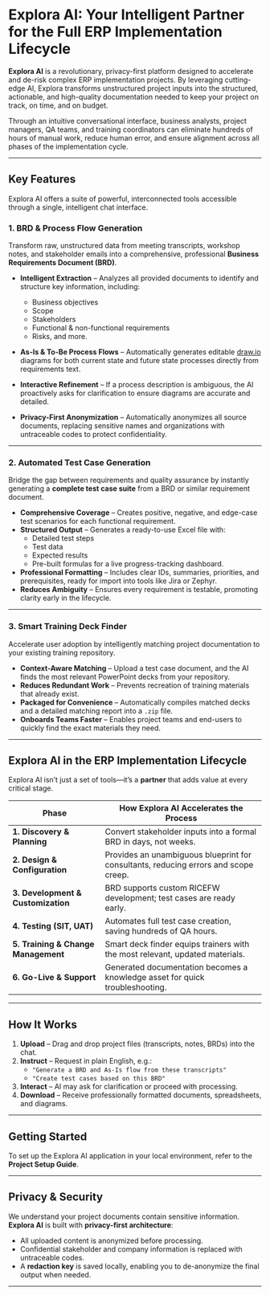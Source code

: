 # Explora AI: Your Intelligent Partner for the Full ERP Implementation Lifecycle

**Explora AI** is a revolutionary, privacy-first platform designed to accelerate and de-risk complex ERP implementation projects. By leveraging cutting-edge AI, Explora transforms unstructured project inputs into the structured, actionable, and high-quality documentation needed to keep your project on track, on time, and on budget.

Through an intuitive conversational interface, business analysts, project managers, QA teams, and training coordinators can eliminate hundreds of hours of manual work, reduce human error, and ensure alignment across all phases of the implementation cycle.

---

## Key Features

Explora AI offers a suite of powerful, interconnected tools accessible through a single, intelligent chat interface.

### 1. BRD & Process Flow Generation

Transform raw, unstructured data from meeting transcripts, workshop notes, and stakeholder emails into a comprehensive, professional **Business Requirements Document (BRD)**.

- **Intelligent Extraction** – Analyzes all provided documents to identify and structure key information, including:
  - Business objectives
  - Scope
  - Stakeholders
  - Functional & non-functional requirements
  - Risks, and more.
  
- **As-Is & To-Be Process Flows** – Automatically generates editable [draw.io](https://draw.io) diagrams for both current state and future state processes directly from requirements text.

- **Interactive Refinement** – If a process description is ambiguous, the AI proactively asks for clarification to ensure diagrams are accurate and detailed.

- **Privacy-First Anonymization** – Automatically anonymizes all source documents, replacing sensitive names and organizations with untraceable codes to protect confidentiality.

---

### 2. Automated Test Case Generation

Bridge the gap between requirements and quality assurance by instantly generating a **complete test case suite** from a BRD or similar requirement document.

- **Comprehensive Coverage** – Creates positive, negative, and edge-case test scenarios for each functional requirement.
- **Structured Output** – Generates a ready-to-use Excel file with:
  - Detailed test steps
  - Test data
  - Expected results
  - Pre-built formulas for a live progress-tracking dashboard.
- **Professional Formatting** – Includes clear IDs, summaries, priorities, and prerequisites, ready for import into tools like Jira or Zephyr.
- **Reduces Ambiguity** – Ensures every requirement is testable, promoting clarity early in the lifecycle.

---

### 3. Smart Training Deck Finder

Accelerate user adoption by intelligently matching project documentation to your existing training repository.

- **Context-Aware Matching** – Upload a test case document, and the AI finds the most relevant PowerPoint decks from your repository.
- **Reduces Redundant Work** – Prevents recreation of training materials that already exist.
- **Packaged for Convenience** – Automatically compiles matched decks and a detailed matching report into a `.zip` file.
- **Onboards Teams Faster** – Enables project teams and end-users to quickly find the exact materials they need.

---

## Explora AI in the ERP Implementation Lifecycle

Explora AI isn’t just a set of tools—it’s a **partner** that adds value at every critical stage.

| **Phase**               | **How Explora AI Accelerates the Process** |
|--------------------------|--------------------------------------------|
| **1. Discovery & Planning** | Convert stakeholder inputs into a formal BRD in days, not weeks. |
| **2. Design & Configuration** | Provides an unambiguous blueprint for consultants, reducing errors and scope creep. |
| **3. Development & Customization** | BRD supports custom RICEFW development; test cases are ready early. |
| **4. Testing (SIT, UAT)** | Automates full test case creation, saving hundreds of QA hours. |
| **5. Training & Change Management** | Smart deck finder equips trainers with the most relevant, updated materials. |
| **6. Go-Live & Support** | Generated documentation becomes a knowledge asset for quick troubleshooting. |

---

## How It Works

1. **Upload** – Drag and drop project files (transcripts, notes, BRDs) into the chat.
2. **Instruct** – Request in plain English, e.g.:
   - `"Generate a BRD and As-Is flow from these transcripts"`
   - `"Create test cases based on this BRD"`
3. **Interact** – AI may ask for clarification or proceed with processing.
4. **Download** – Receive professionally formatted documents, spreadsheets, and diagrams.

---

## Getting Started

To set up the Explora AI application in your local environment, refer to the **Project Setup Guide**.

---

## Privacy & Security

We understand your project documents contain sensitive information.  
**Explora AI** is built with **privacy-first architecture**:

- All uploaded content is anonymized before processing.
- Confidential stakeholder and company information is replaced with untraceable codes.
- A **redaction key** is saved locally, enabling you to de-anonymize the final output when needed.

---
